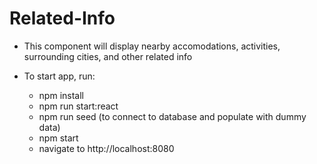 # Related-Info

* This component will display nearby accomodations, activities, surrounding cities, and other related info

* To start app, run:
  * npm install
  * npm run start:react
  * npm run seed (to connect to database and populate with dummy data)
  * npm start
  * navigate to http://localhost:8080